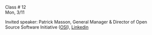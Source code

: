 
<div class="lecture2">
<div class="column_date">

Class # 12 <br>
Mon, 3/11

</div>

<div class="column_materials">
<p markdown="block">


Invited speaker: Patrick Masson, General Manager & Director of Open Source Software Initiative ([OSI](https://opensource.org/)), [Linkedin](https://www.linkedin.com/in/patrick-masson-4a09b53/)



</p>
</div>

<div class="column_assign">
<p markdown="block">

</p>
</div>

</div>
